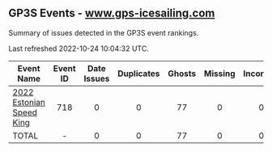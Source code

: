 ## GP3S Events - www.gps-icesailing.com

Summary of issues detected in the GP3S event rankings.

Last refreshed 2022-10-24 10:04:32 UTC.

| Event Name | Event ID | Date Issues | Duplicates | Ghosts | Missing | Incorrect | Actions |
| ---------- | :------: | :---------: | :--------: | :----: | :-----: | :-------: | :-----: |
| [2022 Estonian Speed King](718.md) | 718 | 0 | 0 | 77 | 0 | 0 | 7 |
| TOTAL | - | 0 | 0 | 77 | 0 | 0 | 7 |
